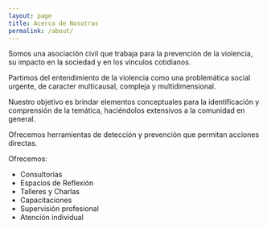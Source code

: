 ```yaml
---
layout: page
title: Acerca de Nosotras
permalink: /about/
---
```


Somos una asociación civil que trabaja para la prevención de la violencia,
su impacto en la sociedad y en los vínculos cotidianos.

Partimos del entendimiento de la violencia como una problemática
social urgente, de caracter multicausal, compleja y multidimensional.

Nuestro objetivo es brindar elementos conceptuales para la identificación
y comprensión de la temática, haciéndolos extensivos a la comunidad en general.

Ofrecemos herramientas de detección y prevención que permitan acciones directas.

Ofrecemos:
+ Consultorias
+ Espacios de Reflexión
+ Talleres y Charlas
+ Capacitaciones
+ Supervisión profesional
+ Atención individual
